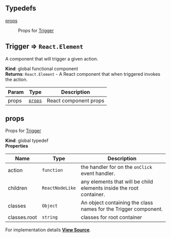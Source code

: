 ## Typedefs

<dl>
<dt><a href="#props">props</a></dt>
<dd>

Props for [Trigger](#Trigger)

</dd>
</dl>

<a name="Trigger"></a>

## Trigger ⇒ `React.Element`
A component that will trigger a given action.

**Kind**: global functional component  
**Returns**: `React.Element` - A React component that when triggered invokes the action.  

| Param | Type | Description |
| --- | --- | --- |
| props | [`props`](#props) | React component props |

<a name="props"></a>

## props
Props for [Trigger](#Trigger)

**Kind**: global typedef  
**Properties**

| Name | Type | Description |
| --- | --- | --- |
| action | `function` | the handler for on the `onClick` event handler. |
| children | `ReactNodeLike` | any elements that will be child elements inside the root container. |
| classes | `Object` | An object containing the class names for the Trigger component. |
| classes.root | `string` | classes for root container |



For implementation details [**View Source**](https://github.com/magento/pwa-studio/blob/develop/packages/venia-ui/lib/components/Trigger/trigger.js).